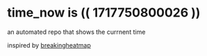 # time_now is (( 1717750800026 ))

an automated repo that shows the currnent time

inspired by [breakingheatmap](https://github.com/breakingheatmap/breakingheatmap)